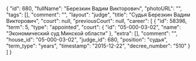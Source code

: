 {
    "id": 680,
    "fullName": "Березкин Вадим Викторович",
    "photoURL": "",
    "tags": [],
    "comment": "",
    "layout": "judge",
    "title": "Судья Березкин Вадим Викторович",
    "court": null,
    "previousCourt": null,
    "career": [
        {
            "id": 58396,
            "term": 5,
            "type": "appointed",
            "court": {
                "id": "05-000-03-02",
                "name": "Экономический суд Минской области"
            },
            "extra": [],
            "comment": "",
            "house_id": "05-000-03-02",
            "judge_id": 680,
            "position": "судья",
            "term_type": "years",
            "timestamp": "2015-12-22",
            "decree_number": "510"
        }
    ]
}